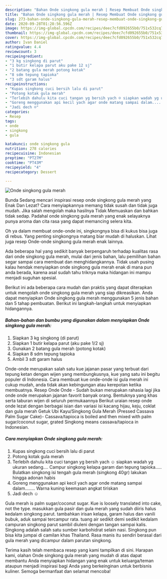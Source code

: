 ```yaml
---
description: "Bahan Onde singkong gula merah | Resep Membuat Onde singkong gula merah Yang Paling Enak"
title: "Bahan Onde singkong gula merah | Resep Membuat Onde singkong gula merah Yang Paling Enak"
slug: 273-bahan-onde-singkong-gula-merah-resep-membuat-onde-singkong-gula-merah-yang-paling-enak
date: 2020-09-28T01:28:56.596Z
image: https://img-global.cpcdn.com/recipes/deec7cfd092655b0/751x532cq70/onde-singkong-gula-merah-foto-resep-utama.jpg
thumbnail: https://img-global.cpcdn.com/recipes/deec7cfd092655b0/751x532cq70/onde-singkong-gula-merah-foto-resep-utama.jpg
cover: https://img-global.cpcdn.com/recipes/deec7cfd092655b0/751x532cq70/onde-singkong-gula-merah-foto-resep-utama.jpg
author: Ivan Daniel
ratingvalue: 4.4
reviewcount: 3
recipeingredient:
- "3 kg singkong di parut"
- "1 butir kelapa parut aku pake 12 sj"
- "2 batang gula merah potong kotak"
- "8 sdm tepung tapioka"
- "3 sdt garam halus"
recipeinstructions:
- "Kupas singkong cuci bersih lalu di parut"
- "Potong kotak gula merah"
- "Terlebih dahulu kita cuci tangan yg bersih yach ☺ siapkan wadah yg ukuran sedang.... Campur singkong kelapa garam dan tepung tapioka..... Bulatkan singkong isi tengah gula merah (singkong 40gr) lakukan hingga adonan habis"
- "Goreng menggunakan api kecil yach agar onde matang sampai dalam........ Warna kuning keemasan angkat tiriskan"
- "Jadi dech ☺"
categories:
- Resep
tags:
- onde
- singkong
- gula

katakunci: onde singkong gula 
nutrition: 278 calories
recipecuisine: Indonesian
preptime: "PT27M"
cooktime: "PT43M"
recipeyield: "4"
recipecategory: Dessert

---
```



![Onde singkong gula merah](https://img-global.cpcdn.com/recipes/deec7cfd092655b0/751x532cq70/onde-singkong-gula-merah-foto-resep-utama.jpg)

Bunda Sedang mencari inspirasi resep onde singkong gula merah yang Enak Dan Lezat? Cara menyiapkannya memang tidak susah dan tidak juga mudah. Jika salah mengolah maka hasilnya Tidak Memuaskan dan bahkan tidak sedap. Padahal onde singkong gula merah yang enak selayaknya punya aroma dan cita rasa yang dapat memancing selera kita.

Oh ya dalam membuat onde-onde ini, singkongnya bisa di kukus bisa juga di rebus. Yang penting singkongnya matang biar mudah di haluskan. Lihat juga resep Onde-onde singkong gula merah enak lainnya.

Ada beberapa hal yang sedikit banyak berpengaruh terhadap kualitas rasa dari onde singkong gula merah, mulai dari jenis bahan, lalu pemilihan bahan segar sampai cara membuat dan menghidangkannya. Tidak usah pusing kalau hendak menyiapkan onde singkong gula merah enak di mana pun anda berada, karena asal sudah tahu triknya maka hidangan ini mampu menjadi suguhan spesial.


Berikut ini ada beberapa cara mudah dan praktis yang dapat diterapkan untuk mengolah onde singkong gula merah yang siap dikreasikan. Anda dapat menyiapkan Onde singkong gula merah menggunakan 5 jenis bahan dan 5 tahap pembuatan. Berikut ini langkah-langkah untuk menyiapkan hidangannya.

<!--inarticleads1-->

##### Bahan-bahan dan bumbu yang digunakan dalam menyiapkan Onde singkong gula merah:

1. Siapkan 3 kg singkong (di parut)
1. Siapkan 1 butir kelapa parut (aku pake 1/2 sj)
1. Gunakan 2 batang gula merah (potong kotak)
1. Siapkan 8 sdm tepung tapioka
1. Ambil 3 sdt garam halus


Onde-onde merupakan salah satu kue jajanan pasar yang terbuat dari tepung ketan dengan wijen yang membungkusnya, kue yang satu ini begitu populer di Indonesia. Cara membuat kue onde-onde isi gula merah ini cukup mudah, anda tidak akan kebingungan atau kerepotan ketika membuatnya. Resep Onde Onde - Sudah bukan merupakan rahasia lagi jika onde onde merupakan jajanan favorit banyak orang. Bentuknya yang khas serta taburan wijen di seluruh permukaannya Berikut uraian resep onde onde lezat dengan berbagai isian dan variasi isi kacang hijau, keju, coklat dan gula merah Getuk Ubi Kayu/Singkong Gula Merah (Pressed Cassava Palm Sugar Cake)- Cassava/tapioca is boiled and then mixed with palm sugar/coconut sugar, grated Singkong means cassava/tapioca in Indonesian. 

<!--inarticleads2-->

##### Cara menyiapkan Onde singkong gula merah:

1. Kupas singkong cuci bersih lalu di parut
1. Potong kotak gula merah
1. Terlebih dahulu kita cuci tangan yg bersih yach ☺ siapkan wadah yg ukuran sedang.... Campur singkong kelapa garam dan tepung tapioka..... Bulatkan singkong isi tengah gula merah (singkong 40gr) lakukan hingga adonan habis
1. Goreng menggunakan api kecil yach agar onde matang sampai dalam........ Warna kuning keemasan angkat tiriskan
1. Jadi dech ☺


Gula merah is palm sugar/coconut sugar. Kue is loosely translated into cake, not the type. masukkan gula pasir dan gula merah yang sudah diiris halus kedalam singkong parut. tambahkan irisan kelapa, garam halus dan vanili bubuk, aduk sampai tercampur rata. tuang air sedikit demi sedikit kedalam campuran singkong parut sambil diuleni dengan tangan sampai kalis. Singkong adalah salah satu sumber karbohidrat selain nasi. Singkong pun bisa kita jumpai di camilan khas Thailand. Rasa manis itu sendiri berasal dari gula merah yang dicampur dalam parutan singkong. 

Terima kasih telah membaca resep yang kami tampilkan di sini. Harapan kami, olahan Onde singkong gula merah yang mudah di atas dapat membantu Anda menyiapkan hidangan yang enak untuk keluarga/teman ataupun menjadi inspirasi bagi Anda yang berkeinginan untuk berbisnis kuliner. Semoga bermanfaat dan selamat mencoba!
